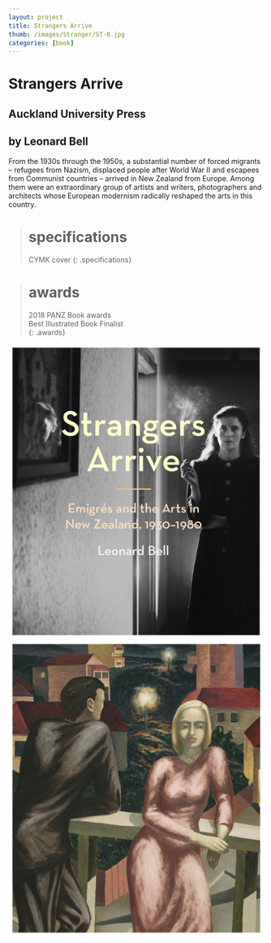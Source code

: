 ```yaml
---
layout: project
title: Strangers Arrive
thumb: /images/Stranger/ST-0.jpg
categories: [book]
---
```


# Strangers Arrive

## Auckland University Press

## by Leonard Bell

From the 1930s through the 1950s, a substantial number of forced migrants – refugees from Nazism, displaced people after World War II and escapees from Communist countries – arrived in New Zealand from Europe. Among them were an extraordinary group of artists and writers, photographers and architects whose European modernism radically reshaped the arts in this country.

> # specifications
> CYMK cover
{: .specifications}

> # awards  
> 2018 PANZ Book awards   
> Best Illustrated Book Finalist  
{: .awards}

![](/images/Stranger/ST-1.jpg)
![](/images/Stranger/ST-2.jpg)